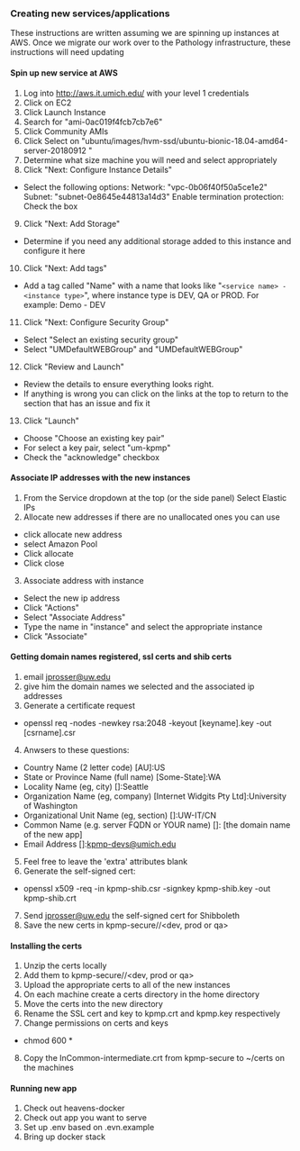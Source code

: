 ### Creating new services/applications
These instructions are written assuming we are spinning up instances at AWS.  Once we migrate our work over to the Pathology infrastructure, these instructions will need updating

#### Spin up new service at AWS
1) Log into http://aws.it.umich.edu/ with your level 1 credentials
2) Click on EC2
3) Click Launch Instance
4) Search for "ami-0ac019f4fcb7cb7e6"
5) Click Community AMIs
6) Click Select on "ubuntu/images/hvm-ssd/ubuntu-bionic-18.04-amd64-server-20180912 "
7) Determine what size machine you will need and select appropriately
8) Click "Next: Configure Instance Details"
- Select the following options:
Network: "vpc-0b06f40f50a5ce1e2"
Subnet: "subnet-0e8645e44813a14d3"
Enable termination protection: Check the box

9) Click "Next: Add Storage"
- Determine if you need any additional storage added to this instance and configure it here

10) Click "Next: Add tags"
- Add a tag called "Name" with a name that looks like "`<service name> - <instance type>`", where instance type is DEV, QA or PROD.  For example: Demo - DEV

11) Click "Next: Configure Security Group"
- Select "Select an existing security group"
- Select "UMDefaultWEBGroup" and "UMDefaultWEBGroup"

12) Click "Review and Launch"
- Review the details to ensure everything looks right.
- If anything is wrong you can click on the links at the top to return to the section that has an issue and fix it

13) Click "Launch"
- Choose "Choose an existing key pair"
- For select a key pair, select "um-kpmp"
- Check the "acknowledge" checkbox


#### Associate IP addresses with the new instances
1) From the Service dropdown at the top (or the side panel) Select Elastic IPs
2) Allocate new addresses if there are no unallocated ones you can use
- click allocate new address
- select Amazon Pool
- Click allocate
- Click close

3) Associate address with instance
- Select the new ip address
- Click "Actions"
- Select "Associate Address"
- Type the name in "instance" and select the appropriate instance
- Click "Associate"

#### Getting domain names registered, ssl certs and shib certs
1) email jprosser@uw.edu
2) give him the domain names we selected and the associated ip addresses
3) Generate a certificate request  
- openssl req -nodes -newkey rsa:2048 -keyout [keyname].key -out [csrname].csr
4) Anwsers to these questions:
- Country Name (2 letter code) [AU]:US
- State or Province Name (full name) [Some-State]:WA
- Locality Name (eg, city) []:Seattle
- Organization Name (eg, company) [Internet Widgits Pty Ltd]:University of Washington
- Organizational Unit Name (eg, section) []:UW-IT/CN
- Common Name (e.g. server FQDN or YOUR name) []: [the domain name of the new app]
- Email Address []:kpmp-devs@umich.edu
5) Feel free to leave the 'extra' attributes blank
6) Generate the self-signed cert:
- openssl x509 -req -in kpmp-shib.csr -signkey kpmp-shib.key -out kpmp-shib.crt
7) Send jprosser@uw.edu the self-signed cert for Shibboleth
8) Save the new certs in kpmp-secure/<appName>/<dev, prod or qa>

#### Installing the certs
1) Unzip the certs locally
2) Add them to kpmp-secure/<appName>/<dev, prod or qa>
3) Upload the appropriate certs to all of the new instances 
4) On each machine create a certs directory in the home directory
5) Move the certs into the new directory
6) Rename the SSL cert and key to kpmp.crt and kpmp.key respectively
7) Change permissions on certs and keys
- chmod 600 *
8) Copy the InCommon-intermediate.crt from kpmp-secure to ~/certs on the machines

#### Running new app
1) Check out heavens-docker
2) Check out app you want to serve
2) Set up .env based on .evn.example
3) Bring up docker stack
